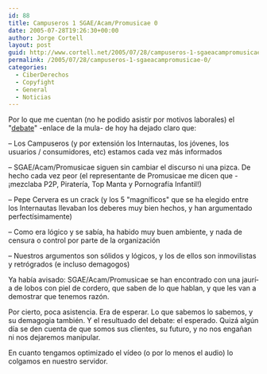 ```yaml
---
id: 88
title: Campuseros 1 SGAE/Acam/Promusicae 0
date: 2005-07-28T19:26:30+00:00
author: Jorge Cortell
layout: post
guid: http://www.cortell.net/2005/07/28/campuseros-1-sgaeacampromusicae-0/
permalink: /2005/07/28/campuseros-1-sgaeacampromusicae-0/
categories:
  - CiberDerechos
  - Copyfight
  - General
  - Noticias
---
```

Por lo que me cuentan (no he podido asistir por motivos laborales) el "[debate](//|file|farrecp2005.wmv|869566878|B13B9551A7BC164A2BE54BC0B04073EC|h=L4MNPEGYPXEACY5CHOFVDM4GF3S3MW2J|/)" -enlace de la mula- de hoy ha dejado claro que:

– Los Campuseros (y por extensión los Internautas, los jóvenes, los usuarios / consumidores, etc) estamos cada vez más informados
  
– SGAE/Acam/Promusicae siguen sin cambiar el discurso ni una pizca. De hecho cada vez peor (el representante de Promusicae me dicen que -¡mezclaba P2P, Piraterí­a, Top Manta y Pornografí­a Infantil!)
  
– Pepe Cervera es un crack (y los 5 "magní­ficos" que se ha elegido entre los Internautas llevaban los deberes muy bien hechos, y han argumentado perfectí­simamente)
  
– Como era lógico y se sabí­a, ha habido muy buen ambiente, y nada de censura o control por parte de la organización
  
– Nuestros argumentos son sólidos y lógicos, y los de ellos son inmovilistas y retrógrados (e incluso demagogos)

Ya habí­a avisado: SGAE/Acam/Promusicae se han encontrado con una jaurí­a de lobos con piel de cordero, que saben de lo que hablan, y que les van a demostrar que tenemos razón.

Por cierto, poca asistencia. Era de esperar. Lo que sabemos lo sabemos, y su demagogia también. Y el resultuado del debate: el esperado. Quizá algún dí­a se den cuenta de que somos sus clientes, su futuro, y no nos engañan ni nos dejaremos manipular.

En cuanto tengamos optimizado el ví­deo (o por lo menos el audio) lo colgamos en nuestro servidor.